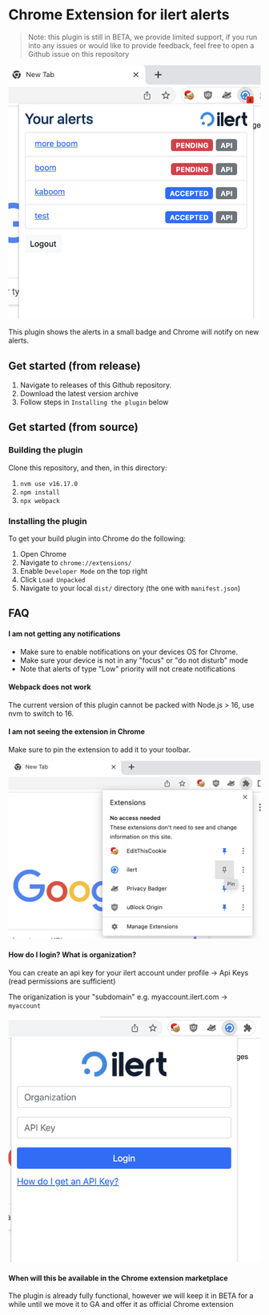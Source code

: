 # Chrome Extension for ilert alerts

> Note: this plugin is still in BETA, we provide limited support, if you run into any issues or would like to provide feedback, feel free to open a Github issue on this repository

![pin help](screenshots/alerts.png)

This plugin shows the alerts in a small badge and Chrome will notify on new alerts.

## Get started (from release)

1. Navigate to releases of this Github repository.
1. Download the latest version archive
1. Follow steps in `Installing the plugin` below

## Get started (from source)

### Building the plugin

Clone this repository, and then, in this directory:

1. `nvm use v16.17.0`
1. `npm install`
1. `npx webpack`

### Installing the plugin

To get your build plugin into Chrome do the following:

1. Open Chrome
1. Navigate to `chrome://extensions/`
1. Enable `Developer Mode` on the top right
1. Click `Load Unpacked`
1. Navigate to your local `dist/` directory (the one with `manifest.json`)

## FAQ

#### I am not getting any notifications

- Make sure to enable notifications on your devices OS for Chrome.
- Make sure your device is not in any "focus" or "do not disturb" mode
- Note that alerts of type "Low" priority will not create notifications

#### Webpack does not work

The current version of this plugin cannot be packed with Node.js > 16,
use nvm to switch to 16.

#### I am not seeing the extension in Chrome

Make sure to pin the extension to add it to your toolbar.

![pin help](screenshots/pin-help.png)

#### How do I login? What is organization?

You can create an api key for your ilert account
under profile -> Api Keys (read permissions are sufficient)

The origanization is your "subdomain" e.g. myaccount.ilert.com -> `myaccount`

![pin help](screenshots/login.png)

#### When will this be available in the Chrome extension marketplace

The plugin is already fully functional, however we will keep it in BETA for a while until we move it to GA and offer it as official Chrome extension